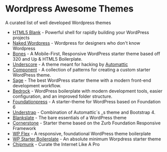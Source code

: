 # Wordpress Awesome Themes
A curated list of well developed Wordpress themes

- [HTML5 Blank](https://github.com/toddmotto/html5blank) - Powerful shell for rapidly building your WordPress projects
- [Naked Wordpress](https://github.com/andjosh/naked-wordpress) - Wordpress for designers who don't know Wordpress
- [Bones](https://github.com/eddiemachado/bones) - A Mobile-First, Responsive WordPress starter theme based off 320 and Up & HTML5 Boilerplate.
- [Underscore](https://github.com/automattic/_s) - A theme meant for hacking by [Automattic](https://automattic.com/)
- [Component](https://github.com/Automattic/theme-components) - A collection of patterns for creating a custom starter WordPress theme.
- [Sage](https://github.com/roots/sage) - The best WordPress starter theme with a modern front-end development workflow.
- [Bedrock](https://github.com/roots/bedrock) - WordPress boilerplate with modern development tools, easier configuration, and an improved folder structure.
- [Foundationpress](https://foundationpress.olefredrik.com/) - A starter-theme for WordPress based on Foundation 6
- [Understrap](https://github.com/holger1411/understrap) - Combination of Automattic´s _s theme and Bootstrap 4.
- [Blankslate](https://github.com/tidythemes/blankslate) - The bare essentials of a WordPress theme
- [Cornerstone](https://github.com/thewirelessguy/cornerstone) - Starter theme based on the Zurb Foundation Responsive Framework
- [WP Flex](https://github.com/grayghostvisuals/WP-Flex) - A responsive, foundational WordPress theme boilerplate
- [WP Starter Boilerplate](https://github.com/saeedreza/wordpress-starter-boilerplate) - An absolute minimum Worpdress starter theme
- [Chipmunk](http://chipmunktheme.com/) - Curate the Internet Like A Pro 
